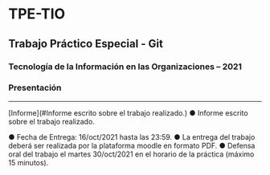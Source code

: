 # TPE-TIO

## Trabajo Práctico Especial - Git
### Tecnología de la Información en las Organizaciones – 2021

### Presentación
--------------------------------

[Informe](#Informe escrito sobre el trabajo realizado.)
● Informe escrito sobre el trabajo realizado.  

● Fecha de Entrega: 16/oct/2021 hasta las 23:59.
● La entrega del trabajo deberá ser realizada por la plataforma moodle en formato PDF.
● Defensa oral del trabajo el martes 30/oct/2021 en el horario de la práctica (máximo 15 minutos).
